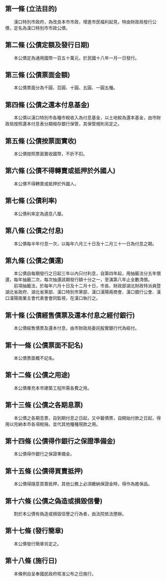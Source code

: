 第一條 (立法目的)
-----------------
　　漢口特別市政府，為改良本市市政，增進市民福利起見，特由財政局發行公債，定名為漢口特別市市政公債。  


第二條 (公債定額及發行日期)
---------------------------
　　本公債定為通用國幣一百五十萬元，於民國十八年一月一日發行。  


第三條 (公債票面金額)
---------------------
　　本公債票面分為千圓、百圓、十圓、五圓、一圓五種。  


第四條 (公債之還本付息基金)
---------------------------
　　本公債以漢口特別市各種市稅收入為付息基金，以土地稅為還本基金，由市財政局按照還本付息表分期撥存銀行保管，其保管規則另定之。  


第五條 (公債按票面實收)
-----------------------
　　本公債按照票面實收國幣，不折不扣。  


第六條 (公債不得轉賣或抵押於外國人)
-----------------------------------
　　本公債不得轉賣或抵押於外國人。  


第七條 (公債利率)
-----------------
　　本公債利率定為週息八厘。  


第八條 (公債之付息)
-------------------
　　本公債每半年付息一次，以每年六月三十日及十二月三十一日為付息之期。  


第九條 (公債之償還)
-------------------
　　本公債自每期發行之日起三年以內只付利息，自第四年起，用抽籤法分五年償還，每年抽籤二次，每次抽還該期發行額十分之一，至滿第八年止全數清償。  
　　前項抽籤法，於每年六月十日及十二月十日，市長、財政部湖北財政特派員暨湖北省政府、湖北省黨部、漢口特別市黨部、漢口漢陽兩商會、漢口銀行公會、漢口漢陽兩業主會代表會會同監視，在漢口執行之。  


第十條 (公債經售債票及還本付息之經付銀行)
-----------------------------------------
　　本公債經售債票及還本付息，由市財政局委託殷實銀行代為經付。  


第十一條 (公債票面不記名)
-------------------------
　　本公債票面概不記名。  


第十二條 (公債之用途)
---------------------
　　本公債專充本市建築工程所需各費之用。  


第十三條 (公債之各期息票)
-------------------------
　　本公債之各期息票，自到期付息之日起，又中籤債票，自開始付款之日起，得用以完納本市各項稅捐，並代其他種種現款之用。  


第十四條 (公債得作銀行之保證準備金)
-----------------------------------
　　本公債得作銀行之保證準備金。  


第十五條 (公債得買賣抵押)
-------------------------
　　本公債得隨意買賣抵押，其他公務上必須繳納保證金時，得作為擔保品。  


第十六條 (公債之偽造或損毀信譽)
-------------------------------
　　對於本公債有偽造或損毀信譽之行為者，由法院依法懲辦。  


第十七條 (發行簡章)
-------------------
　　本公債發行簡章另定之。  


第十八條 (施行日)
-----------------
　　本條例自呈奉國民政府核准公布之日施行。
